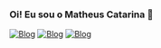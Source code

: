 ### Oi! Eu sou o Matheus Catarina 🐜
[![Blog](https://img.shields.io/badge/Instagram-E4405F?style=for-the-badge&logo=instagram&logoColor=white)](https://www.instagram.com/dosswr/)
[![Blog](https://img.shields.io/badge/LinkedIn-0077B5?style=for-the-badge&logo=linkedin&logoColor=white)](https://www.linkedin.com/in/mtcatarina/)
[![Blog](https://img.shields.io/badge/Twitter-1DA1F2?style=for-the-badge&logo=twitter&logoColor=white)](https://twitter.com/DossWR)
